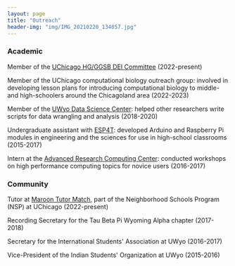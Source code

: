 ```yaml
---
layout: page
title: "Outreach"
header-img: "img/IMG_20210220_134057.jpg"
---
```


### Academic

Member of the [UChicago HG/GGSB DEI Committee](https://hg-dei.bsd.uchicago.edu/) (2022-present)

Member of the UChicago computational biology outreach group: involved in developing lesson plans for introducing computational biology to middle- and high-schoolers around the Chicagoland area (2022-2023)

Member of the [UWyo Data Science Center](https://microcollaborative.atlassian.net/wiki/spaces/DSC/overview): helped other researchers write scripts for data wrangling and analysis (2018-2020)

Undergraduate assistant with [ESP4T](http://www.uwyo.edu/esp4t/index.html): developed Arduino and Raspberry Pi modules in engineering and the sciences for use in high-school classrooms (2015-2017)

Intern at the [Advanced Research Computing Center](https://www.uwyo.edu/arcc/): conducted workshops on high performance computing topics for novice users (2016-2017)

### Community

Tutor at [Maroon Tutor Match](https://nsp.uchicago.edu/tutor-match), part of the Neighborhood Schools Program (NSP) at UChicago (2022-present)

Recording Secretary for the Tau Beta Pi Wyoming Alpha chapter (2017-2018)

Secretary for the International Students' Association at UWyo (2016-2017)

Vice-President of the Indian Students' Organization at UWyo (2015-2016)
